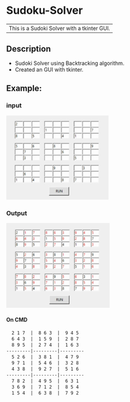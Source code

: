 # Sudoku-Solver
<table>
<tr>
<td>
This is a Sudoki Solver with a tkinter GUI.
</td>
</tr>
</table>

## Description

* Sudoki Solver using Backtracking algorithm.
* Created an GUI with tkinter.

## Example:
### input
![](https://github.com/hcstevenchang/Sudoku-Solver/blob/master/images/before.png)
### Output
![](https://github.com/hcstevenchang/Sudoku-Solver/blob/master/images/after.png)
#### On CMD
```text
  2 1 7  |  8 6 3  |  9 4 5
  6 4 3  |  1 5 9  |  2 8 7
  8 9 5  |  2 7 4  |  1 6 3
---------|---------|---------
  5 2 6  |  3 8 1  |  4 7 9
  9 7 1  |  5 4 6  |  3 2 8
  4 3 8  |  9 2 7  |  5 1 6
---------|---------|---------
  7 8 2  |  4 9 5  |  6 3 1
  3 6 9  |  7 1 2  |  8 5 4
  1 5 4  |  6 3 8  |  7 9 2
```